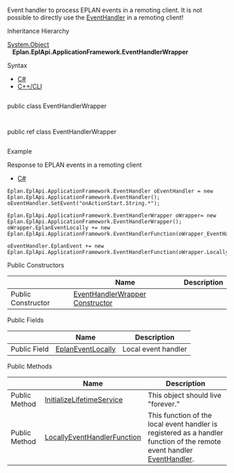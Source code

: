 Event handler to process EPLAN events in a remoting client. It is not possible to directly use the [EventHandler](Eplan.EplApi.AFu~Eplan.EplApi.ApplicationFramework.EventHandler.html) in a remoting client!

Inheritance Hierarchy

[System.Object](#)  
   **Eplan.EplApi.ApplicationFramework.EventHandlerWrapper**

Syntax

* [C#](#i-syntax-CS)
* [C++/CLI](#i-syntax-CPP2005)

```
```
public class EventHandlerWrapper
```
```

```
```
public ref class EventHandlerWrapper
```
```

Example

Response to EPLAN events in a remoting client

* [C#](#i-tab-content-554902b5-14b5-40cf-9763-2416cc392d02)

```
Eplan.EplApi.ApplicationFramework.EventHandler oEventHandler = new Eplan.EplApi.ApplicationFramework.EventHandler();
oEventHandler.SetEvent("onActionStart.String.*");
       
Eplan.EplApi.ApplicationFramework.EventHandlerWrapper oWrapper= new Eplan.EplApi.ApplicationFramework.EventHandlerWrapper();
oWrapper.EplanEventLocally += new Eplan.EplApi.ApplicationFramework.EventHandlerFunction(oWrapper_EventHandlerFunctionLocally);
          
oEventHandler.EplanEvent += new Eplan.EplApi.ApplicationFramework.EventHandlerFunction(oWrapper.LocallyEventHandlerFunction);
```

Public Constructors

|  | Name | Description |
| --- | --- | --- |
| Public Constructor | [EventHandlerWrapper Constructor](Eplan.EplApi.AFu~Eplan.EplApi.ApplicationFramework.EventHandlerWrapper~_ctor.html) |  |



Public Fields

|  | Name | Description |
| --- | --- | --- |
| Public Field | [EplanEventLocally](Eplan.EplApi.AFu~Eplan.EplApi.ApplicationFramework.EventHandlerWrapper~EplanEventLocally.html) | Local event handler |





Public Methods

|  | Name | Description |
| --- | --- | --- |
| Public Method | [InitializeLifetimeService](Eplan.EplApi.AFu~Eplan.EplApi.ApplicationFramework.EventHandlerWrapper~InitializeLifetimeService.html) | This object should live "forever." |
| Public Method | [LocallyEventHandlerFunction](Eplan.EplApi.AFu~Eplan.EplApi.ApplicationFramework.EventHandlerWrapper~LocallyEventHandlerFunction.html) | This function of the local event handler is registered as a handler function of the remote event handler [EventHandler](Eplan.EplApi.AFu~Eplan.EplApi.ApplicationFramework.EventHandler.html). |

